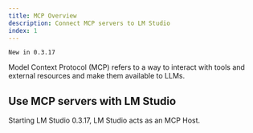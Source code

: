 ```yaml
---
title: MCP Overview
description: Connect MCP servers to LM Studio
index: 1
---
```


`New in 0.3.17`

Model Context Protocol (MCP) refers to a way to interact with tools and external resources and make them available to LLMs.

## Use MCP servers with LM Studio

Starting LM Studio 0.3.17, LM Studio acts as an MCP Host.
